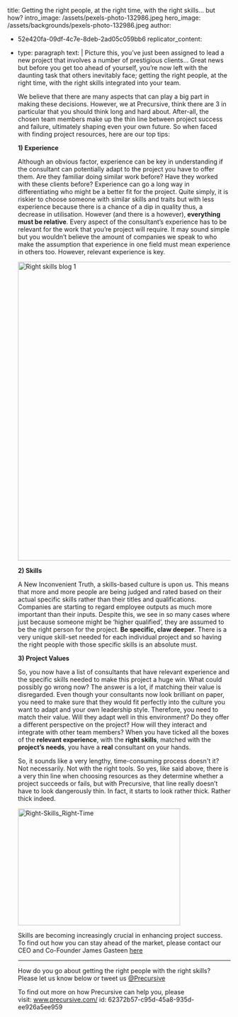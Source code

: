 title: Getting the right people, at the right time, with the right skills… but how?
intro_image: /assets/pexels-photo-132986.jpeg
hero_image: /assets/backgrounds/pexels-photo-132986.jpeg
author:
  - 52e420fa-09df-4c7e-8deb-2ad05c059bb6
replicator_content:
  - 
    type: paragraph
    text: |
      Picture this, you’ve just been assigned to lead a new project that involves a number of prestigious clients... Great news but before you get too ahead of yourself, you’re now left with the daunting task that others inevitably face; getting the right people, at the right time, with the right skills integrated into your team.
      
      We believe that there are many aspects that can play a big part in making these decisions. However, we at Precursive, think there are 3 in particular that you should think long and hard about. After-all, the chosen team members make up the thin line between project success and failure, ultimately shaping even your own future. So when faced with finding project resources, here are our top tips:
      
      <strong>1) Experience</strong>
      
      Although an obvious factor, experience can be key in understanding if the consultant can potentially adapt to the project you have to offer them. Are they familiar doing similar work before? Have they worked with these clients before? Experience can go a long way in differentiating who might be a better fit for the project. Quite simply, it is riskier to choose someone with similar skills and traits but with less experience because there is a chance of a dip in quality thus, a decrease in utilisation. However (and there is a however), <strong>everything must be relative</strong>. Every aspect of the consultant’s experience has to be relevant for the work that you’re project will require. It may sound simple but you wouldn’t believe the amount of companies we speak to who make the assumption that experience in one field must mean experience in others too. However, relevant experience is key.
      
      <img class="aligncenter size-full wp-image-2047" src="https://www.precursive.com/assets/media/Right-skills-blog-1.jpg" alt="Right skills blog 1" width="1013" height="675" />
      
      <strong>2) Skills</strong>
      
      A New Inconvenient Truth</a>, a skills-based culture is upon us. This means that more and more people are being judged and rated based on their actual specific skills rather than their titles and qualifications. Companies are starting to regard employee outputs as much more important than their inputs. Despite this, we see in so many cases where just because someone might be ‘higher qualified’, they are assumed to be the right person for the project. <strong>Be specific, claw deeper</strong>. There is a very unique skill-set needed for each individual project and so having the right people with those specific skills is an absolute must.
      
      <strong>3) Project Values</strong>
      
      So, you now have a list of consultants that have relevant experience and the specific skills needed to make this project a huge win. What could possibly go wrong now? The answer is a lot, if matching their value is disregarded. Even though your consultants now look brilliant on paper, you need to make sure that they would fit perfectly into the culture you want to adapt and your own leadership style. Therefore, you need to match their value. Will they adapt well in this environment? Do they offer a different perspective on the project? How will they interact and integrate with other team members? When you have ticked all the boxes of the <strong>relevant experience</strong>, with the <strong>right skills</strong>, matched with the <strong>project’s needs</strong>, you have a <strong>real</strong> consultant on your hands.
      
      So, it sounds like a very lengthy, time-consuming process doesn't it? Not necessarily. Not with the right tools. So yes, like said above, there is a very thin line when choosing resources as they determine whether a project succeeds or fails, but with Precursive, that line really doesn’t have to look dangerously thin. In fact, it starts to look rather thick. Rather thick indeed.
      
      <img class="aligncenter  wp-image-2053" src="https://www.precursive.com/assets/media/Right-Skills_Right-Time-1024x740.png" alt="Right-Skills_Right-Time" width="366" height="264" />
      
      Skills are becoming increasingly crucial in enhancing project success. To find out how you can stay ahead of the market, please contact our CEO and Co-Founder James Gasteen <a href="https://www.precursive.com/contact/">here</a>
      
      <hr />
      
      How do you go about getting the right people with the right skills? Please let us know below or tweet us <a href="https://twitter.com/precursive">@Precursive</a>
      
      To find out more on how Precursive can help you, please visit: www.precursive.com/
id: 62372b57-c95d-45a8-935d-ee926a5ee959
